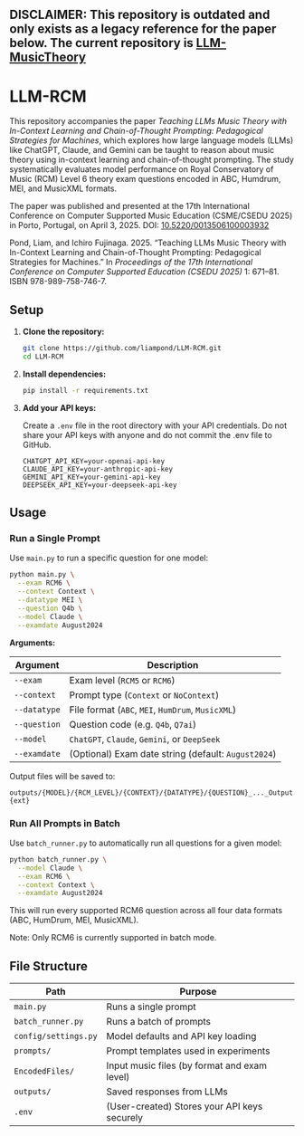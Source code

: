 ## **DISCLAIMER: This repository is outdated and only exists as a legacy reference for the paper below. The current repository is [LLM-MusicTheory](https://github.com/liampond/LLM-MusicTheory)**

# LLM-RCM

This repository accompanies the paper *Teaching LLMs Music Theory with In-Context Learning and Chain-of-Thought Prompting: Pedagogical Strategies for Machines*, which explores how large language models (LLMs) like ChatGPT, Claude, and Gemini can be taught to reason about music theory using in-context learning and chain-of-thought prompting. The study systematically evaluates model performance on Royal Conservatory of Music (RCM) Level 6 theory exam questions encoded in ABC, Humdrum, MEI, and MusicXML formats.

The paper was published and presented at the 17th International Conference on Computer Supported Music Education (CSME/CSEDU 2025) in Porto, Portugal, on April 3, 2025. DOI: [10.5220/0013506100003932](https://doi.org/10.5220/0013506100003932)

Pond, Liam, and Ichiro Fujinaga. 2025. “Teaching LLMs Music Theory with In-Context Learning and Chain-of-Thought Prompting: Pedagogical Strategies for Machines.” In *Proceedings of the 17th International Conference on Computer Supported Education (CSEDU 2025)* 1: 671–81. ISBN 978-989-758-746-7.

## Setup

1. **Clone the repository:**

   ```bash
   git clone https://github.com/liampond/LLM-RCM.git
   cd LLM-RCM
   ```

2. **Install dependencies:**

   ```bash
   pip install -r requirements.txt
   ```

3. **Add your API keys:**

   Create a `.env` file in the root directory with your API credentials. Do not share your API keys with anyone and do not commit the .env file to GitHub.

   ```
   CHATGPT_API_KEY=your-openai-api-key
   CLAUDE_API_KEY=your-anthropic-api-key
   GEMINI_API_KEY=your-gemini-api-key
   DEEPSEEK_API_KEY=your-deepseek-api-key
   ```

## Usage

### Run a Single Prompt

Use `main.py` to run a specific question for one model:

```bash
python main.py \
  --exam RCM6 \
  --context Context \
  --datatype MEI \
  --question Q4b \
  --model Claude \
  --examdate August2024
```

**Arguments:**

| Argument     | Description                                       |
|--------------|---------------------------------------------------|
| `--exam`     | Exam level (`RCM5` or `RCM6`)                     |
| `--context`  | Prompt type (`Context` or `NoContext`)            |
| `--datatype` | File format (`ABC`, `MEI`, `HumDrum`, `MusicXML`) |
| `--question` | Question code (e.g. `Q4b`, `Q7ai`)                 |
| `--model`    | `ChatGPT`, `Claude`, `Gemini`, or `DeepSeek`      |
| `--examdate` | (Optional) Exam date string (default: `August2024`) |

Output files will be saved to:
```
outputs/{MODEL}/{RCM_LEVEL}/{CONTEXT}/{DATATYPE}/{QUESTION}_..._Output.{ext}
```

### Run All Prompts in Batch

Use `batch_runner.py` to automatically run all questions for a given model:

```bash
python batch_runner.py \
  --model Claude \
  --exam RCM6 \
  --context Context \
  --examdate August2024
```

This will run every supported RCM6 question across all four data formats (ABC, HumDrum, MEI, MusicXML).

Note: Only RCM6 is currently supported in batch mode.

## File Structure

| Path                        | Purpose                                         |
|-----------------------------|-------------------------------------------------|
| `main.py`                   | Runs a single prompt                            |
| `batch_runner.py`           | Runs a batch of prompts                         |
| `config/settings.py`        | Model defaults and API key loading              |
| `prompts/`                  | Prompt templates used in experiments            |
| `EncodedFiles/`             | Input music files (by format and exam level)    |
| `outputs/`                  | Saved responses from LLMs                       |
| `.env`                      | (User-created) Stores your API keys securely    |
